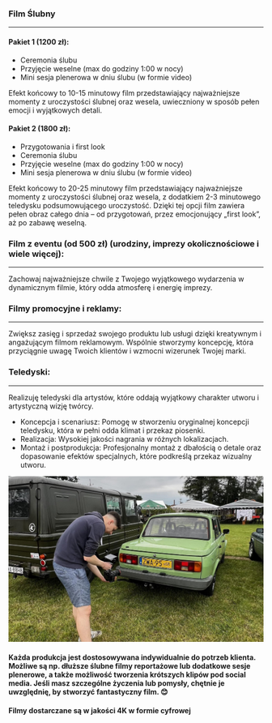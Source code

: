 
### Film Ślubny
---
#### Pakiet 1 (1200 zł):
* Ceremonia ślubu
* Przyjęcie weselne (max do godziny 1:00 w nocy)
* Mini sesja plenerowa w dniu ślubu (w formie video)

Efekt końcowy to 10-15 minutowy film przedstawiający najważniejsze momenty z uroczystości ślubnej oraz wesela, uwieczniony w sposób pełen emocji i wyjątkowych detali.


#### Pakiet 2 (1800 zł):
* Przygotowania i first look
* Ceremonia ślubu
* Przyjęcie weselne (max do godziny 1:00 w nocy)
* Mini sesja plenerowa w dniu ślubu (w formie video)

Efekt końcowy to 20-25 minutowy film przedstawiający najważniejsze momenty z uroczystości ślubnej oraz wesela, z dodatkiem 2-3 minutowego teledysku podsumowującego uroczystość. Dzięki tej opcji film zawiera pełen obraz całego dnia – od przygotowań, przez emocjonujący „first look”, aż po zabawę weselną.


### Film z eventu (od 500 zł) (urodziny, imprezy okolicznościowe i wiele więcej):
---
Zachowaj najważniejsze chwile z Twojego wyjątkowego wydarzenia w dynamicznym filmie, który odda atmosferę i energię imprezy.


### Filmy promocyjne i reklamy:
---
Zwiększ zasięg i sprzedaż swojego produktu lub usługi dzięki kreatywnym i angażującym filmom reklamowym.
Wspólnie stworzymy koncepcję, która przyciągnie uwagę Twoich klientów i wzmocni wizerunek Twojej marki.


### Teledyski:
---
Realizuję teledyski dla artystów, które oddają wyjątkowy charakter utworu i artystyczną wizję twórcy.
* Koncepcja i scenariusz: Pomogę w stworzeniu oryginalnej koncepcji teledysku, która w pełni odda klimat i przekaz piosenki.
* Realizacja: Wysokiej jakości nagrania w różnych lokalizacjach.
* Montaż i postprodukcja: Profesjonalny montaż z dbałością o detale oraz dopasowanie efektów specjalnych, które podkreślą przekaz wizualny utworu.

<img src="images/fota2.jpeg?raw=true"/>

#### Każda produkcja jest dostosowywana indywidualnie do potrzeb klienta. Możliwe są np. dłuższe ślubne filmy reportażowe lub dodatkowe sesje plenerowe, a także możliwość tworzenia krótszych klipów pod social media. Jeśli masz szczególne życzenia lub pomysły, chętnie je uwzględnię, by stworzyć fantastyczny film. 😊


#### Filmy dostarczane są w jakości 4K w formie cyfrowej
